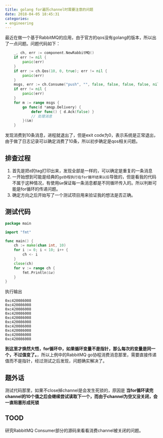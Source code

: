 ```yaml
---
title: golang for遍历channel时需要注意的问题
date: 2018-04-05 18:45:31
categories:
- engineering
---
```


最近在做一个基于RabbitMQ的应用，由于官方的qos没有golang的版本，所以出了一点问题。问题代码如下：

```go
	_, ch, err := component.NewRabbitMQ()
	if err != nil {
		panic(err)
	}
	if err := ch.Qos(10, 0, true); err != nil {
		panic(err)
	}
	msgs, err := ch.Consume("push", "", false, false, false, false, nil)
	if err != nil {
		panic(err)
	}
	for m := range msgs {
		go func(d *amqp.Delivery) {
            defer func() { d.Ack(false) }
            // 处理消息
        }(&m)
    }
```

发现消费到10条消息，进程就退出了，但是exit code为0，表示系统是正常退出，由于做了日志记录可以确定消费了10条，所以初步确定是qos相关问题。

## 排查过程
1. 首先是把`d`的tag打印出来，发现全部是一样的，可以确定是重复的一条消息
2. 一开始想到可能是经典的`go协程执行在for循环结束以后`导致的，但是看我的代码不属于这种情况，有使用`&m`保证每一条消息都是不同循环传入的。所以判断可能是for循环的传递问题。
3. 确定方向之后开始写了一个测试项目用来验证我的想法是否正确。

## 测试代码

```go
package main

import "fmt"

func main() {
	ch := make(chan int, 10)
	for i := 0; i < 10; i++ {
		ch <- i
	}
	close(ch)
	for v := range ch {
		fmt.Println(&v)
	}
}
```

执行输出

```text
0xc420086008
0xc420086008
0xc420086008
0xc420086008
0xc420086008
0xc420086008
0xc420086008
0xc420086008
0xc420086008
0xc420086008
```

**到这里才焕然大悟，for循环中，如果循环变量不是指针，那么每次的变量是同一个，不过值变了。**，所以上例中的RabbitMQ go协程消费消息那里，需要直接传递值而不是指针，经过测试之后发现，问题确实解决了。

## 题外话

测试代码那里，如果不close掉channel是会发生死锁的，原因是 **当for循环读完channel的10个值之后会继续尝试读取下一个，而由于channel为空又没关闭，会一直阻塞形成死锁**

## TOOD

研究RabbitMQ Consumer部分的源码来看看消费channel被关闭的问题。